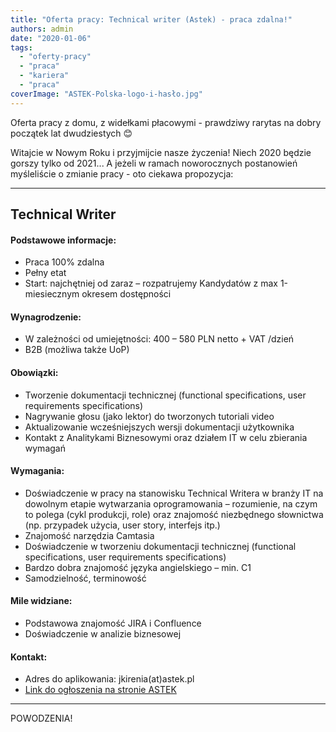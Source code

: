 ```yaml
---
title: "Oferta pracy: Technical writer (Astek) - praca zdalna!"
authors: admin
date: "2020-01-06"
tags:
  - "oferty-pracy"
  - "praca"
  - "kariera"
  - "praca"
coverImage: "ASTEK-Polska-logo-i-hasło.jpg"
---
```


Oferta pracy z domu, z widełkami płacowymi - prawdziwy rarytas na dobry początek
lat dwudziestych 😊

<!--truncate-->

Witajcie w Nowym Roku i przyjmijcie nasze życzenia! Niech 2020 będzie gorszy
tylko od 2021... A jeżeli w ramach noworocznych postanowień myśleliście o
zmianie pracy - oto ciekawa propozycja:

---

## **Technical Writer**

#### Podstawowe informacje:

- Praca 100% zdalna
- Pełny etat
- Start: najchętniej od zaraz – rozpatrujemy Kandydatów z max 1-miesiecznym
  okresem dostępności

#### Wynagrodzenie:

- W zależności od umiejętności: 400 – 580 PLN netto + VAT /dzień
- B2B (możliwa także UoP)

#### Obowiązki:

- Tworzenie dokumentacji technicznej (functional specifications, user
  requirements specifications)
- Nagrywanie głosu (jako lektor) do tworzonych tutoriali video
- Aktualizowanie wcześniejszych wersji dokumentacji użytkownika
- Kontakt z Analitykami Biznesowymi oraz działem IT w celu zbierania wymagań

#### Wymagania:

- Doświadczenie w pracy na stanowisku Technical Writera w branży IT na dowolnym
  etapie wytwarzania oprogramowania – rozumienie, na czym to polega (cykl
  produkcji, role) oraz znajomość niezbędnego słownictwa (np. przypadek użycia,
  user story, interfejs itp.)
- Znajomość narzędzia Camtasia
- Doświadczenie w tworzeniu dokumentacji technicznej (functional specifications,
  user requirements specifications)
- Bardzo dobra znajomość języka angielskiego – min. C1
- Samodzielność, terminowość

#### Mile widziane:

- Podstawowa znajomość JIRA i Confluence
- Doświadczenie w analizie biznesowej

#### Kontakt:

- Adres do aplikowania: jkirenia(at)astek.pl
- [Link do ogłoszenia na stronie ASTEK](http://astek.pl/oferty/technical-writer-3046274/)

---

POWODZENIA!
